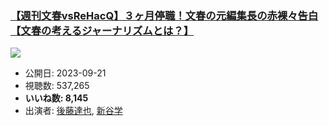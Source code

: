 ### [【週刊文春vsReHacQ】３ヶ月停職！文春の元編集長の赤裸々告白【文春の考えるジャーナリズムとは？】](https://www.youtube.com/watch?v=bzD6STVEA_I)
[![](https://img.youtube.com/vi/bzD6STVEA_I/sddefault.jpg)](https://www.youtube.com/watch?v=bzD6STVEA_I)
-   公開日: 2023-09-21
-   視聴数: 537,265
-   **いいね数: 8,145**
-   出演者: [後藤達也](/rehacq_fan/people/後藤達也 "wikilink"), [新谷学](/rehacq_fan/people/新谷学 "wikilink")
